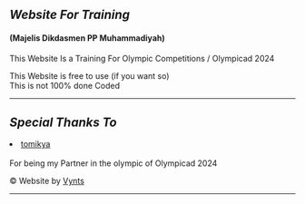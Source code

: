 <h2><i>Website For Training</i></h2>
<h4>(Majelis Dikdasmen PP Muhammadiyah)</h4>

This Website Is a Training For Olympic Competitions / Olympicad 2024

This Website is free to use (if you want so) <br>
This is not 100% done Coded

<hr>
<h2><i>Special Thanks To</i></h2>

<li><a href="https://github.com/tomikya">tomikya</a></li>
<br>
For being my Partner in the olympic of Olympicad 2024

&copy; Website by <a href="https://github.com/Vynts">Vynts</a>
<hr>
